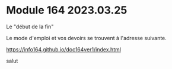 # Module 164 2023.03.25


Le "début de la fin"


Le mode d'emploi et vos devoirs se trouvent à l'adresse suivante.

https://info164.github.io/doc164ver1/index.html

salut